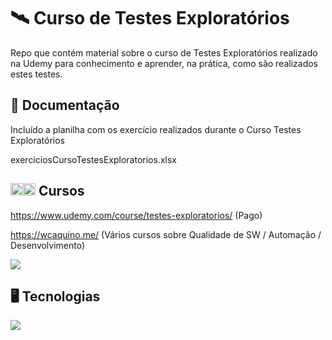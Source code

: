 # :artificial_satellite: Curso de Testes Exploratórios

Repo que contém material sobre o curso de Testes Exploratórios realizado na Udemy para conhecimento e aprender, na prática, como são realizados estes testes.

## :briefcase: Documentação

Incluído a planilha com os exercício realizados durante o Curso Testes Exploratórios

<p> exerciciosCursoTestesExploratorios.xlsx </p> 

## <code><img src="https://github.githubassets.com/images/icons/emoji/unicode/1f393.png" width="20"></code><code><img src="https://github.githubassets.com/images/icons/emoji/unicode/1f4da.png" width="20"></code> Cursos

https://www.udemy.com/course/testes-exploratorios/ (Pago)

https://wcaquino.me/ (Vários cursos sobre Qualidade de SW / Automação / Desenvolvimento)

<code><img src="https://img.shields.io/badge/Udemy-EC5252?style=for-the-badge&logo=Udemy&logoColor=white"></code>

## :desktop_computer: Tecnologias

<img src="https://img.shields.io/badge/Microsoft%C2%AE%20Excel%C2%AE-Vers%C3%A3o%202112%20Build%2016.0.14729.20312%2064%20bits-orange" />
